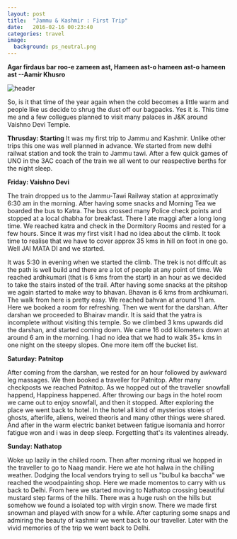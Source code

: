 ```yaml
---
layout: post
title:  "Jammu & Kashmir : First Trip"
date:   2016-02-16 00:23:40
categories: travel
image:
  background: ps_neutral.png
---
```



**Agar firdaus bar roo-e zameen ast, Hameen ast-o hameen ast-o hameen ast  --Aamir Khusro**

<img src="http://i.imgur.com/sliuuVz.jpg" alt="header">

So, is it that time of the year again when the cold becomes a little warm and people like us decide to shrug the dust off our bagpacks. Yes it is.
This time me and a few collegues planned to visit many palaces in J&K around Vaishno Devi Temple.

**Thrusday: Starting**
It was my first trip to Jammu and Kashmir. Unlike other trips this one was well planned in advance. We started from new delhi railwat station and took the train to Jammu tawi. After a few quick games of UNO in the 3AC coach of the train we all went to our reaspective berths for the night sleep. 

**Friday: Vaishno Devi**

The train dropped us to the Jammu-Tawi Railway station at approximatly 6:30 am in the morning. After having some snacks and Morning Tea we boarded the bus to Katra. The bus crossed many Police check points and stopped at a local dhabha for breakfast. There I ate maggi after a long long time.
We reached katra and check in the Dormitory Rooms and rested for a few hours. Since it was my first visit I had no idea about the climb. It took time to realise that we have to cover approx 35 kms in hill on foot in one go. Well JAI MATA DI and we started. 

It was 5:30 in evening when we started the climb. The trek is not diffcult as the path is well build and there are a lot of people at any point of time. We reached ardhkumari (that is 6 kms from the start) in an hour as we decided to take the stairs insted of the trail. After having some snacks at the pitshop we again started to make way to bhavan. Bhavan is 6 kms from ardhkumari. The walk from here is pretty easy. We reached bahvan at around 11 am. Here we booked a room for refreshing. Then we went for the darshan. After darshan we proceeded to Bhairav mandir. It is said that the yatra is incomplete without visiting this temple. So we climbed 3 kms upwards did the darshan, and started coming down. We came 16 odd kilometers down at around 6 am in the morning. I had no idea that we had to walk 35+ kms in one night on the steepy slopes. One more item off the bucket list.

**Saturday: Patnitop**

After coming from the darshan, we rested for an hour followed by awkward leg massages. We then booked a traveller for Patnitop. After many checkposts we reached Patnitop. As we hopped out of the traveller snowfall happend, Happiness happened. After throwing our bags in the hotel room we came out to enjoy snowfall, and then it stopped. After exploring the place we went back to hotel. In the hotel all kind of mysterios stoies of ghosts, afterlife, aliens, weired theoris and many other things were shared. And after in the warm electric banket between fatigue isomania and horror fatigue won and i was in deep sleep. Forgetting that's its valentines already.

**Sunday: Nathatop**

Woke up lazily in the chilled room. Then after morning ritual we hopped in the traveller to go to Naag mandir. Here we ate hot halwa in the chilling weather. Dodging the local vendors trying to sell us "bulbul ka baccha" we reached the woodpainting shop. Here we made momentos to carry with us back to Delhi. From here we started moving to Nathatop crossing beautiful mustard step farms of the hills. There was a huge rush on the hills but somehow we found a isolated top with virgin snow. There we made first snowman and played with snow for a while. After capturing some snaps and admiring the beauty of kashmir we went back to our traveller. Later with the vivid memories of the trip we went back to Delhi.




